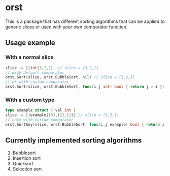 # orst

This is a package that has different sorting algorithms that can be applied to generic slices or used with your own comparator function.

## Usage example

### With a normal slice

```go
slice := []int{3,2,1}  // slice = (3,2,1)
// with default comparator
orst.Sort(slice, orst.BubbleSort, nil) // slice = (1,2,3)
// or with custom comparator
orst.Sort(slice, orst.BubbleSort, func(i,j int) bool { return j > i }) // slice = (1,2,3)
```

### With a custom type

```go
type example struct { val int }
slice := []example{{3},{2},{1}} // slice = (3,2,1)
// only with custom comparator
orst.SortAny(slice, orst.BubbleSort, func(i,j example) bool { return i.val < j.val }) // slice = (1,2,3)
```

## Currently implemented sorting algorithms

1. Bubblesort
2. Insertion sort
3. Quicksort
4. Selection sort
